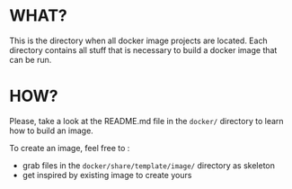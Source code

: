 WHAT?
=====

This is the directory when all docker image projects are located.
Each directory contains all stuff that is necessary to build a docker image
that can be run.

HOW?
====

Please, take a look at the README.md file in the `docker/` directory to learn
how to build an image.

To create an image, feel free to :
* grab files in the `docker/share/template/image/` directory as skeleton
* get inspired by existing image to create yours

